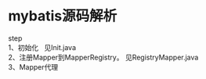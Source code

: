 # mybatis源码解析

step   <br /> 
  1、初始化    见Init.java   <br /> 
 2、注册Mapper到MapperRegistry。 见RegistryMapper.java    <br /> 
  3、Mapper代理   <br /> 
 
